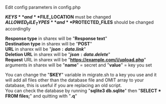 Edit config parameters in config.php

**$KEYS** and **$FILE_LOCATION** must be changed  
**$ALLOWED_FILE_TYPES** and **$PROTECTED_FILES** should be changed accordinglly    

**Response type** in sharex will be "**Response text**"  
**Destination type** in sharex will be "**POST**"  
**URL** in sharex will be "**$json:data.link$**"  
**Deletion URL** in sharex will be "**$json:data.delete$**"  
**Request** URL in sharex will be "**https://example.com/i/upload.php**"  
arguments in sharex will be "**name**" = secret and "**value**" = key you set  


You can change the "**$KEY**" variable in migrate.sh to a key you use and it will add all files other than the database file and OMIT array to your database, this is useful if you are replacing an old script.  
You can check the database by running "**sqlite3 db.sqlite**"  then "**SELECT * FROM files;**" and quitting with "**.q**"
